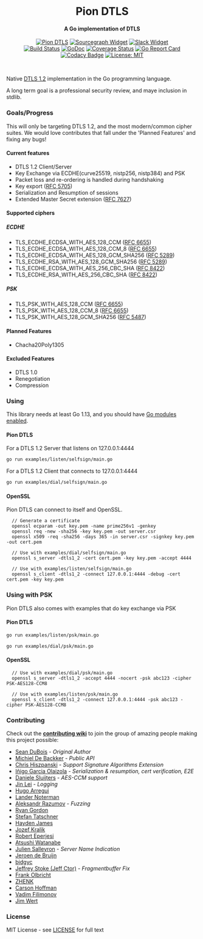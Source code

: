 <h1 align="center">
  <br>
  Pion DTLS
  <br>
</h1>
<h4 align="center">A Go implementation of DTLS</h4>
<p align="center">
  <a href="https://pion.ly"><img src="https://img.shields.io/badge/pion-dtls-gray.svg?longCache=true&colorB=brightgreen" alt="Pion DTLS"></a>
  <a href="https://sourcegraph.com/github.com/pion/dtls"><img src="https://sourcegraph.com/github.com/pion/dtls/-/badge.svg" alt="Sourcegraph Widget"></a>
  <a href="https://pion.ly/slack"><img src="https://img.shields.io/badge/join-us%20on%20slack-gray.svg?longCache=true&logo=slack&colorB=brightgreen" alt="Slack Widget"></a>
  <br>
  <a href="https://travis-ci.org/pion/dtls"><img src="https://travis-ci.org/pion/dtls.svg?branch=master" alt="Build Status"></a>
  <a href="https://pkg.go.dev/github.com/pion/dtls"><img src="https://godoc.org/github.com/pion/dtls?status.svg" alt="GoDoc"></a>
  <a href="https://codecov.io/gh/pion/dtls"><img src="https://codecov.io/gh/pion/dtls/branch/master/graph/badge.svg" alt="Coverage Status"></a>
  <a href="https://goreportcard.com/report/github.com/pion/dtls"><img src="https://goreportcard.com/badge/github.com/pion/dtls" alt="Go Report Card"></a>
  <a href="https://www.codacy.com/app/Sean-Der/dtls"><img src="https://api.codacy.com/project/badge/Grade/18f4aec384894e6aac0b94effe51961d" alt="Codacy Badge"></a>
  <a href="LICENSE"><img src="https://img.shields.io/badge/License-MIT-yellow.svg" alt="License: MIT"></a>
</p>
<br>

Native [DTLS 1.2][rfc6347] implementation in the Go programming language.

A long term goal is a professional security review, and maye inclusion in stdlib.

[rfc6347]: https://tools.ietf.org/html/rfc6347

### Goals/Progress
This will only be targeting DTLS 1.2, and the most modern/common cipher suites.
We would love contributes that fall under the 'Planned Features' and fixing any bugs!

#### Current features
* DTLS 1.2 Client/Server
* Key Exchange via ECDHE(curve25519, nistp256, nistp384) and PSK
* Packet loss and re-ordering is handled during handshaking
* Key export ([RFC 5705][rfc5705])
* Serialization and Resumption of sessions
* Extended Master Secret extension ([RFC 7627][rfc7627])

[rfc5705]: https://tools.ietf.org/html/rfc5705
[rfc7627]: https://tools.ietf.org/html/rfc7627

#### Supported ciphers

##### ECDHE
* TLS_ECDHE_ECDSA_WITH_AES_128_CCM ([RFC 6655][rfc6655])
* TLS_ECDHE_ECDSA_WITH_AES_128_CCM_8 ([RFC 6655][rfc6655])
* TLS_ECDHE_ECDSA_WITH_AES_128_GCM_SHA256 ([RFC 5289][rfc5289])
* TLS_ECDHE_RSA_WITH_AES_128_GCM_SHA256 ([RFC 5289][rfc5289])
* TLS_ECDHE_ECDSA_WITH_AES_256_CBC_SHA ([RFC 8422][rfc8422])
* TLS_ECDHE_RSA_WITH_AES_256_CBC_SHA ([RFC 8422][rfc8422])

##### PSK
* TLS_PSK_WITH_AES_128_CCM ([RFC 6655][rfc6655])
* TLS_PSK_WITH_AES_128_CCM_8 ([RFC 6655][rfc6655])
* TLS_PSK_WITH_AES_128_GCM_SHA256 ([RFC 5487][rfc5487])

[rfc5289]: https://tools.ietf.org/html/rfc5289
[rfc8422]: https://tools.ietf.org/html/rfc8422
[rfc6655]: https://tools.ietf.org/html/rfc6655
[rfc5487]: https://tools.ietf.org/html/rfc5487

#### Planned Features
* Chacha20Poly1305

#### Excluded Features
* DTLS 1.0
* Renegotiation
* Compression

### Using

This library needs at least Go 1.13, and you should have [Go modules
enabled](https://github.com/golang/go/wiki/Modules).

#### Pion DTLS
For a DTLS 1.2 Server that listens on 127.0.0.1:4444
```sh
go run examples/listen/selfsign/main.go
```

For a DTLS 1.2 Client that connects to 127.0.0.1:4444
```sh
go run examples/dial/selfsign/main.go
```

#### OpenSSL
Pion DTLS can connect to itself and OpenSSL.
```
  // Generate a certificate
  openssl ecparam -out key.pem -name prime256v1 -genkey
  openssl req -new -sha256 -key key.pem -out server.csr
  openssl x509 -req -sha256 -days 365 -in server.csr -signkey key.pem -out cert.pem

  // Use with examples/dial/selfsign/main.go
  openssl s_server -dtls1_2 -cert cert.pem -key key.pem -accept 4444

  // Use with examples/listen/selfsign/main.go
  openssl s_client -dtls1_2 -connect 127.0.0.1:4444 -debug -cert cert.pem -key key.pem
```

### Using with PSK
Pion DTLS also comes with examples that do key exchange via PSK


#### Pion DTLS
```sh
go run examples/listen/psk/main.go
```

```sh
go run examples/dial/psk/main.go
```

#### OpenSSL
```
  // Use with examples/dial/psk/main.go
  openssl s_server -dtls1_2 -accept 4444 -nocert -psk abc123 -cipher PSK-AES128-CCM8

  // Use with examples/listen/psk/main.go
  openssl s_client -dtls1_2 -connect 127.0.0.1:4444 -psk abc123 -cipher PSK-AES128-CCM8
```

### Contributing
Check out the **[contributing wiki](https://github.com/pion/webrtc/wiki/Contributing)** to join the group of amazing people making this project possible:

* [Sean DuBois](https://github.com/Sean-Der) - *Original Author*
* [Michiel De Backker](https://github.com/backkem) - *Public API*
* [Chris Hiszpanski](https://github.com/thinkski) - *Support Signature Algorithms Extension*
* [Iñigo Garcia Olaizola](https://github.com/igolaizola) - *Serialization & resumption, cert verification, E2E*
* [Daniele Sluijters](https://github.com/daenney) - *AES-CCM support*
* [Jin Lei](https://github.com/jinleileiking) - *Logging*
* [Hugo Arregui](https://github.com/hugoArregui)
* [Lander Noterman](https://github.com/LanderN)
* [Aleksandr Razumov](https://github.com/ernado) - *Fuzzing*
* [Ryan Gordon](https://github.com/ryangordon)
* [Stefan Tatschner](https://rumpelsepp.org/contact.html)
* [Hayden James](https://github.com/hjames9)
* [Jozef Kralik](https://github.com/jkralik)
* [Robert Eperjesi](https://github.com/epes)
* [Atsushi Watanabe](https://github.com/at-wat)
* [Julien Salleyron](https://github.com/juliens) - *Server Name Indication*
* [Jeroen de Bruijn](https://github.com/vidavidorra)
* [bjdgyc](https://github.com/bjdgyc)
* [Jeffrey Stoke (Jeff Ctor)](https://github.com/jeffreystoke) - *Fragmentbuffer Fix*
* [Frank Olbricht](https://github.com/folbricht)
* [ZHENK](https://github.com/scorpionknifes)
* [Carson Hoffman](https://github.com/CarsonHoffman)
* [Vadim Filimonov](https://github.com/fffilimonov)
* [Jim Wert](https://github.com/bocajim)

### License
MIT License - see [LICENSE](LICENSE) for full text
